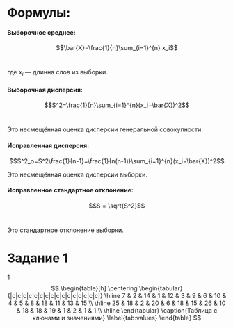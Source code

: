 # Формулы:
#### **Выборочное среднее**:
$$\bar{X}=\frac{1}{n}\sum_{i=1}^{n} x_i$$​

где $x_i$ — длинна слов из выборки.

#### **Выборочная дисперсия**:
$$S^2=\frac{1}{n}\sum_{i=1}^{n}(x_i−\bar{X})^2$$​

Это несмещённая оценка дисперсии генеральной совокупности.

#### **Исправленная дисперсия**:
$$S^2_о=S^2\frac{1}{n-1}=\frac{1}{n(n-1)}\sum_{i=1}^{n}(x_i−\bar{X})^2$$

Это несмещённая оценка дисперсии выборки.

#### **Исправленное стандартное отклонение**:
$$S = \sqrt{S^2}$$​

Это стандартное отклонение выборки.

# Задание 1
1
$$
\begin{table}[h]
    \centering
    \begin{tabular}{|c|c|c|c|c|c|c|c|c|c|c|c|c|c|c|c|}
        \hline
        7 & 2 & 14 & 1 & 12 & 3 & 9 & 6 & 10 & 4 & 5 & 8 & 18 & 11 & 13 & 15 \\
        \hline
        25 & 18 & 2 & 20 & 6 & 18 & 15 & 26 & 10 & 18 & 18 & 19 & 1 & 2 & 1 & 1 \\
        \hline
    \end{tabular}
    \caption{Таблица с ключами и значениями}
    \label{tab:values}
\end{table}
$$